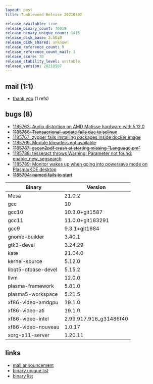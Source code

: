 ```yaml
---
layout: post
title: Tumbleweed Release 20210507

release_available: true
release_binary_count: 70019
release_binary_unique_count: 1415
release_disk_base: 2.5GiB
release_disk_shared: unknown
release_reference_count: 9
release_reference_count_mail: 1
release_score: 70
release_stability_level: unstable
release_version: 20210507
---
```


## mail (1:1)

- [thank you](https://github.com/boombatower/tumbleweed-review/issues/10) (1 refs)

## bugs (8)

<!--more-->

- [1185763: Audio distortion on AMD Matisse hardware with 5.12.0](https://bugzilla.opensuse.org/show_bug.cgi?id=1185763)
- ~~[1185766: Transacrional-update fails due to selinux](https://bugzilla.opensuse.org/show_bug.cgi?id=1185766)~~
- [1185767: zypper fails installing packages inside docker image](https://bugzilla.opensuse.org/show_bug.cgi?id=1185767)
- [1185769: Module kheaders not available](https://bugzilla.opensuse.org/show_bug.cgi?id=1185769)
- ~~[1185787: gscan2pdf crash at starting missing "Language.pm"](https://bugzilla.opensuse.org/show_bug.cgi?id=1185787)~~
- [1185788: tesseract throws Warning: Parameter not found: enable_new_segsearch](https://bugzilla.opensuse.org/show_bug.cgi?id=1185788)
- [1185789: Monitor wakes up when going into powersave mode on Plasma/KDE desktop](https://bugzilla.opensuse.org/show_bug.cgi?id=1185789)
- ~~[1185794: named fails to start](https://bugzilla.opensuse.org/show_bug.cgi?id=1185794)~~

Binary | Version
--- | ---
Mesa | 21.0.2
gcc | 10
gcc10 | 10.3.0+git1587
gcc11 | 11.0.0+git183291
gcc9 | 9.3.1+git1684
gnome-builder | 3.40.1
gtk3-devel | 3.24.29
kate | 21.04.0
kernel-source | 5.12.0
libqt5-qtbase-devel | 5.15.2
llvm | 12.0.0
plasma-framework | 5.81.0
plasma5-workspace | 5.21.5
xf86-video-amdgpu | 19.1.0
xf86-video-ati | 19.1.0
xf86-video-intel | 2.99.917.916_g31486f40
xf86-video-nouveau | 1.0.17
xorg-x11-server | 1.20.11

## links

- [mail announcement](https://github.com/boombatower/tumbleweed-review/issues/10)
- [binary unique list](http://download.opensuse.org/history/20210507/rpm.unique.list)
- [binary list](http://download.opensuse.org/history/20210507/rpm.list)
